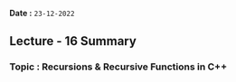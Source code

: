 **Date :** `23-12-2022`
## Lecture - 16 Summary
### Topic :  Recursions & Recursive Functions in C++

